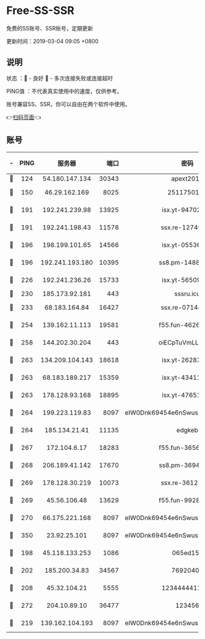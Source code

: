 # Free-SS-SSR

免费的SS账号、SSR账号，定期更新

更新时间：2019-03-04 09:05 +0800

## 说明

状态     ：🙂 - 良好 🙁 - 多次连接失败或连接超时

PING值   ：不代表真实使用中的速度，仅供参考。

账号兼容SS、SSR，你可以自由在两个软件中使用。

👉[扫码页面](https://liesauer.github.io/free-ss-ssr.github.io/)👈

## 账号

|-|PING|服务器|端口|密码|加密方式|区域|
|:----:|:----:|:-----:|-----:|:----:|:----:|:----:|
|🙂|124|54.180.147.134|30343|apext2019|chacha20|KR|
|🙂|150|46.29.162.169|8025|2511750146|aes-256-cfb|RU|
|🙂|191|192.241.239.98|13925|isx.yt-94702728|aes-256-cfb|US|
|🙂|191|192.241.198.43|11578|ssx.re-12749222|aes-256-cfb|US|
|🙂|196|198.199.101.65|14566|isx.yt-05536769|aes-256-cfb|US|
|🙂|196|192.241.193.180|10395|ss8.pm-14887083|aes-256-cfb|US|
|🙂|226|192.241.236.26|15733|isx.yt-56509000|aes-256-cfb|US|
|🙂|230|185.173.92.181|443|sssru.icu|rc4-md5|RU|
|🙂|233|68.183.164.84|16427|ssx.re-07144593|aes-256-cfb|US|
|🙂|254|139.162.11.113|19581|f55.fun-46262690|aes-256-cfb|SG|
|🙂|258|144.202.30.204|443|oiECpTuVmLLxk4Ts|aes-256-cfb|US|
|🙂|263|134.209.104.143|18618|isx.yt-26283608|aes-256-cfb|SG|
|🙂|263|68.183.189.217|15359|isx.yt-43411617|aes-256-cfb|SG|
|🙂|263|178.128.93.168|18895|isx.yt-47651683|aes-256-cfb|SG|
|🙂|264|199.223.119.83|8097|eIW0Dnk69454e6nSwuspv9DmS201tQ0D|aes-256-cfb|US|
|🙂|264|185.134.21.41|11135|edgkeb|aes-256-cfb|GB|
|🙂|267|172.104.6.17|18283|f55.fun-36565083|aes-256-cfb|US|
|🙂|268|206.189.41.142|17670|ss8.pm-36944551|aes-256-cfb|SG|
|🙂|269|178.128.30.219|10073|ssx.re-36127052|aes-256-cfb|SG|
|🙂|269|45.56.106.48|13629|f55.fun-99286814|aes-256-cfb|US|
|🙂|270|66.175.221.168|8097|eIW0Dnk69454e6nSwuspv9DmS201tQ0D|aes-256-cfb|US|
|🙂|350|23.92.25.101|8097|eIW0Dnk69454e6nSwuspv9DmS201tQ0D|aes-256-cfb|US|
|🙂|198|45.118.133.253|1086|065ed15a|aes-256-cfb|SG|
|🙂|202|185.200.34.83|34567|76920400|aes-256-cfb|US|
|🙂|208|45.32.104.21|5555|1234444411111|aes-256-cfb|SG|
|🙂|272|204.10.89.10|36477|123456|aes-256-cfb|US|
|🙁|219|139.162.104.193|8097|eIW0Dnk69454e6nSwuspv9DmS201tQ0D|aes-256-cfb|JP|
